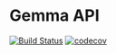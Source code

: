 
Gemma API
=========

[![Build Status](https://travis-ci.org/oganm/gemmaAPI.svg?branch=master)](https://travis-ci.org/oganm/gemmaAPI) [![codecov](https://codecov.io/gh/oganm/gemmaAPI/branch/master/graph/badge.svg)](https://codecov.io/gh/oganm/gemmaAPI)
